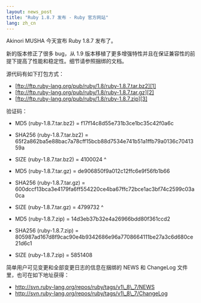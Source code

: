 ```yaml
---
layout: news_post
title: "Ruby 1.8.7 发布 - Ruby 官方网站"
lang: zh_cn
---
```


Akinori MUSHA 今天宣布 Ruby 1.8.7 发布了。

新的版本修正了很多 bug，从 1.9 版本移植了更多增强特性并且在保证兼容性的前提下提高了性能和稳定性。细节请参照捆绑的文档。

源代码有如下打包方式：

* [ftp://ftp.ruby-lang.org/pub/ruby/1.8/ruby-1.8.7.tar.bz2][1]
* [ftp://ftp.ruby-lang.org/pub/ruby/1.8/ruby-1.8.7.tar.gz][2]
* [ftp://ftp.ruby-lang.org/pub/ruby/1.8/ruby-1.8.7.zip][3]

验证码：

* MD5 (ruby-1.8.7.tar.bz2) = f17f14c8d55e731b3ce1bc35c42f0a6c
* SHA256 (ruby-1.8.7.tar.bz2) =
  65f2a862ba5e88bac7a78cff15bcb88d7534e741b51a1ffb79a0136c7041359a
* SIZE (ruby-1.8.7.tar.bz2) = 4100024
^

* MD5 (ruby-1.8.7.tar.gz) = de906850f9a012c12ffc6e9f56fb1b66
* SHA256 (ruby-1.8.7.tar.gz) =
  600dccf13bca3e4179fa6ff554220ce4ba67ffc72bce1ac3bf74c2599c03a0ca
* SIZE (ruby-1.8.7.tar.gz) = 4799732
^

* MD5 (ruby-1.8.7.zip) = 14d3eb37b32e4a26966bdd80f361ccd2
* SHA256 (ruby-1.8.7.zip) =
  805987ad167d8f9cac90e4b9342686e96a7708664111be27a3c6d680ce21d6c1
* SIZE (ruby-1.8.7.zip) = 5851408

简单用户可见变更和全部变更日志的信息在捆绑的 NEWS 和 ChangeLog 文件里，也可在如下地址获得：

* http://svn.ruby-lang.org/repos/ruby/tags/v1\_8\_7/NEWS
* http://svn.ruby-lang.org/repos/ruby/tags/v1\_8\_7/ChangeLog



[1]: ftp://ftp.ruby-lang.org/pub/ruby/1.8/ruby-1.8.7.tar.bz2
[2]: ftp://ftp.ruby-lang.org/pub/ruby/1.8/ruby-1.8.7.tar.gz
[3]: ftp://ftp.ruby-lang.org/pub/ruby/1.8/ruby-1.8.7.zip

